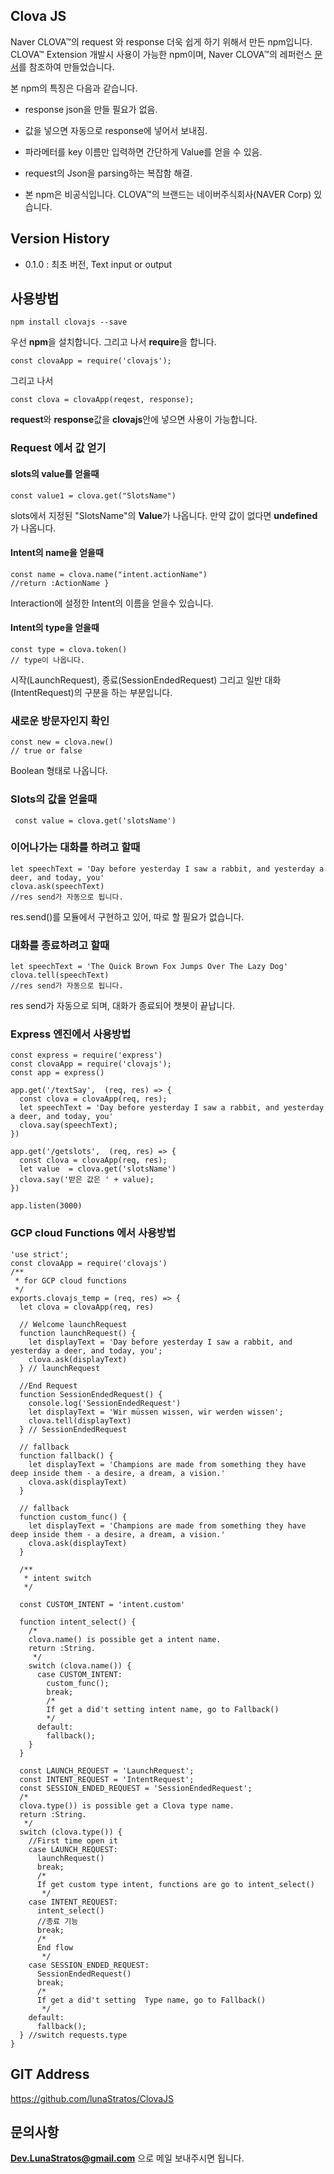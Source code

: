 ## Clova JS ##

Naver CLOVA™의 request 와 response 더욱 쉽게 하기 위해서 만든 npm입니다.
CLOVA™ Extension 개발시 사용이 가능한 npm이며, Naver CLOVA™의 레퍼런스 [문서](https://developers.Clova.co.kr/docs/)를 참조하여 만들었습니다.

본 npm의 특징은 다음과 같습니다.

* response json을 만들 필요가 없음.
* 값을 넣으면 자동으로 response에 넣어서 보내짐.
* 파라메터를 key 이름만 입력하면 간단하게 Value를 얻을 수 있음.
* request의 Json을 parsing하는 복잡함 해결.

* 본 npm은 비공식입니다. CLOVA™의 브랜드는 네이버주식회사(NAVER Corp) 있습니다.


## Version History ##

* 0.1.0 : 최초 버전, Text input or output

## 사용방법 ##

    npm install clovajs --save

우선 **npm**을 설치합니다. 그리고 나서 **require**을 합니다.

    const clovaApp = require('clovajs');

그리고 나서

    const clova = clovaApp(reqest, response);

**request**와 **response**값을 **clovajs**안에 넣으면 사용이 가능합니다.

### Request 에서 값 얻기 ###

#### slots의 value를 얻을때 ###

	const value1 = clova.get("SlotsName")

slots에서 지정된 "SlotsName"의 **Value**가 나옵니다. 만약 값이 없다면 **undefined**가 나옵니다.

#### Intent의 name을 얻을때 ####

	const name = clova.name("intent.actionName")
	//return :ActionName }

Interaction에 설정한 Intent의 이름을 얻을수 있습니다.

#### Intent의 type을 얻을때 ####

	const type = clova.token()
	// type이 나옵니다.

시작(LaunchRequest), 종료(SessionEndedRequest) 그리고 일반 대화(IntentRequest)의 구분을 하는 부분입니다.

### 새로운 방문자인지 확인 ###

	const new = clova.new()
	// true or false

Boolean 형태로 나옵니다.

###  Slots의 값을 얻을때 ###

	 const value = clova.get('slotsName')

###  이어나가는 대화를 하려고 할때  ###

	let speechText = 'Day before yesterday I saw a rabbit, and yesterday a deer, and today, you'
	clova.ask(speechText)
	//res send가 자동으로 됩니다.

res.send()를 모듈에서 구현하고 있어, 따로 할 필요가 없습니다.

###   대화를 종료하려고 할때  ###

	let speechText = 'The Quick Brown Fox Jumps Over The Lazy Dog'
	clova.tell(speechText)
	//res send가 자동으로 됩니다.

res send가 자동으로 되며, 대화가 종료되어 챗봇이 끝납니다.

### Express 엔진에서 사용방법 ###



    const express = require('express')
    const clovaApp = require('clovajs');
    const app = express()

    app.get('/textSay',  (req, res) => {
      const clova = clovaApp(req, res);
      let speechText = 'Day before yesterday I saw a rabbit, and yesterday a deer, and today, you'
      clova.say(speechText);
    })

    app.get('/getslots',  (req, res) => {
      const clova = clovaApp(req, res);
      let value  = clova.get('slotsName')
      clova.say('받은 값은 ' + value);
    })

    app.listen(3000)

### GCP cloud Functions 에서 사용방법 ###

    'use strict';
    const clovaApp = require('clovajs')
    /**
     * for GCP cloud functions
     */
    exports.clovajs_temp = (req, res) => {
      let clova = clovaApp(req, res)

      // Welcome launchRequest
      function launchRequest() {
        let displayText = 'Day before yesterday I saw a rabbit, and yesterday a deer, and today, you';
        clova.ask(displayText)
      } // launchRequest

      //End Request
      function SessionEndedRequest() {
        console.log('SessionEndedRequest')
        let displayText = 'Wir müssen wissen, wir werden wissen';
        clova.tell(displayText)
      } // SessionEndedRequest

      // fallback
      function fallback() {
        let displayText = 'Champions are made from something they have deep inside them - a desire, a dream, a vision.'
        clova.ask(displayText)
      }

      // fallback
      function custom_func() {
        let displayText = 'Champions are made from something they have deep inside them - a desire, a dream, a vision.'
        clova.ask(displayText)
      }

      /**
       * intent switch
       */

      const CUSTOM_INTENT = 'intent.custom'

      function intent_select() {
        /*
        clova.name() is possible get a intent name.
        return :String.
         */
        switch (clova.name()) {
          case CUSTOM_INTENT:
            custom_func();
            break;
            /*
            If get a did't setting intent name, go to Fallback()
            */
          default:
            fallback();
        }
      }

      const LAUNCH_REQUEST = 'LaunchRequest';
      const INTENT_REQUEST = 'IntentRequest';
      const SESSION_ENDED_REQUEST = 'SessionEndedRequest';
      /*
      clova.type()) is possible get a Clova type name.
      return :String.
       */
      switch (clova.type()) {
        //First time open it
        case LAUNCH_REQUEST:
          launchRequest()
          break;
          /*
          If get custom type intent, functions are go to intent_select()
           */
        case INTENT_REQUEST:
          intent_select()
          //종료 기능
          break;
          /*
          End flow
           */
        case SESSION_ENDED_REQUEST:
          SessionEndedRequest()
          break;
          /*
          If get a did't setting  Type name, go to Fallback()
           */
        default:
          fallback();
      } //switch requests.type
    }

## GIT Address ##

https://github.com/lunaStratos/ClovaJS

## 문의사항 ##

**Dev.LunaStratos@gmail.com** 으로 메일 보내주시면 됩니다.
